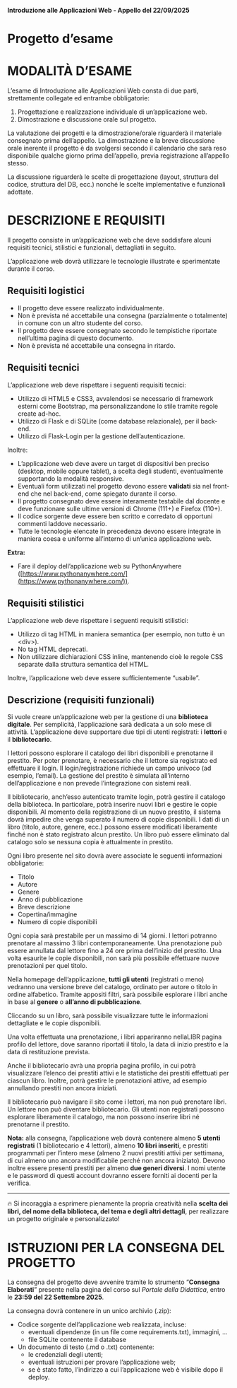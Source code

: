 **Introduzione alle Applicazioni Web \- Appello del 22/09/2025**

# Progetto d’esame

# **MODALITÀ D’ESAME**

L’esame di Introduzione alle Applicazioni Web consta di due parti, strettamente collegate ed entrambe obbligatorie:

1. Progettazione e realizzazione individuale di un’applicazione web.
2. Dimostrazione e discussione orale sul progetto.

La valutazione dei progetti e la dimostrazione/orale riguarderà il materiale consegnato prima dell’appello. La dimostrazione e la breve discussione orale inerente il progetto è da svolgersi secondo il calendario che sarà reso disponibile qualche giorno prima dell’appello, previa registrazione all’appello stesso.

La discussione riguarderà le scelte di progettazione (layout, struttura del codice, struttura del DB, ecc.) nonché le scelte implementative e funzionali adottate.

# **DESCRIZIONE E REQUISITI**

Il progetto consiste in un’applicazione web che deve soddisfare alcuni requisiti tecnici, stilistici e funzionali, dettagliati in seguito.

L’applicazione web dovrà utilizzare le tecnologie illustrate e sperimentate durante il corso.

## Requisiti logistici

- Il progetto deve essere realizzato individualmente.
- Non è prevista né accettabile una consegna (parzialmente o totalmente) in comune con un altro studente del corso.
- Il progetto deve essere consegnato secondo le tempistiche riportate nell’ultima pagina di questo documento.
- Non è prevista né accettabile una consegna in ritardo.

## Requisiti tecnici

L’applicazione web deve rispettare i seguenti requisiti tecnici:

- Utilizzo di HTML5 e CSS3, avvalendosi se necessario di framework esterni come Bootstrap, ma personalizzandone lo stile tramite regole create ad-hoc.
- Utilizzo di Flask e di SQLite (come database relazionale), per il back-end.
- Utilizzo di Flask-Login per la gestione dell’autenticazione.

Inoltre:

- L’applicazione web deve avere un target di dispositivi ben preciso (desktop, mobile oppure tablet), a scelta degli studenti, eventualmente supportando la modalità responsive.
- Eventuali form utilizzati nel progetto devono essere **validati** sia nel front-end che nel back-end, come spiegato durante il corso.
- Il progetto consegnato deve essere interamente testabile dal docente e deve funzionare sulle ultime versioni di Chrome (111+) e Firefox (110+).
- Il codice sorgente deve essere ben scritto e corredato di opportuni commenti laddove necessario.
- Tutte le tecnologie elencate in precedenza devono essere integrate in maniera coesa e uniforme all’interno di un’unica applicazione web.

**Extra:**

- Fare il deploy dell’applicazione web su PythonAnywhere ([https://www.pythonanywhere.com/](https://www.pythonanywhere.com/)).

## Requisiti stilistici

L’applicazione web deve rispettare i seguenti requisiti stilistici:

- Utilizzo di tag HTML in maniera semantica (per esempio, non tutto è un \<div\>).
- No tag HTML deprecati.
- Non utilizzare dichiarazioni CSS inline, mantenendo cioè le regole CSS separate dalla struttura semantica del HTML.

Inoltre, l’applicazione web deve essere sufficientemente “usabile”.

## Descrizione (requisiti funzionali)

Si vuole creare un’applicazione web per la gestione di una **biblioteca digitale**. Per semplicità, l’applicazione sarà dedicata a un solo mese di attività. L’applicazione deve supportare due tipi di utenti registrati: i **lettori** e il **bibliotecario**.

I lettori possono esplorare il catalogo dei libri disponibili e prenotarne il prestito. Per poter prenotare, è necessario che il lettore sia registrato ed effettuare il login. Il login/registrazione richiede un campo univoco (ad esempio, l’email). La gestione del prestito è simulata all’interno dell’applicazione e non prevede l’integrazione con sistemi reali.

Il bibliotecario, anch’esso autenticato tramite login, potrà gestire il catalogo della biblioteca. In particolare, potrà inserire nuovi libri e gestire le copie disponibili. Al momento della registrazione di un nuovo prestito, il sistema dovrà impedire che venga superato il numero di copie disponibili. I dati di un libro (titolo, autore, genere, ecc.) possono essere modificati liberamente finché non è stato registrato alcun prestito. Un libro può essere eliminato dal catalogo solo se nessuna copia è attualmente in prestito.

Ogni libro presente nel sito dovrà avere associate le seguenti informazioni obbligatorie:

- Titolo
- Autore
- Genere
- Anno di pubblicazione
- Breve descrizione
- Copertina/immagine
- Numero di copie disponibili

Ogni copia sarà prestabile per un massimo di 14 giorni. I lettori potranno prenotare al massimo 3 libri contemporaneamente. Una prenotazione può essere annullata dal lettore fino a 24 ore prima dell’inizio del prestito. Una volta esaurite le copie disponibili, non sarà più possibile effettuare nuove prenotazioni per quel titolo.

Nella homepage dell’applicazione, **tutti gli utenti** (registrati o meno) vedranno una versione breve del catalogo, ordinato per autore o titolo in ordine alfabetico. Tramite appositi filtri, sarà possibile esplorare i libri anche in base al **genere** o **all’anno di pubblicazione**.

Cliccando su un libro, sarà possibile visualizzare tutte le informazioni dettagliate e le copie disponibili.

Una volta effettuata una prenotazione, i libri appariranno nellaLIBR pagina profilo del lettore, dove saranno riportati il titolo, la data di inizio prestito e la data di restituzione prevista.

Anche il bibliotecario avrà una propria pagina profilo, in cui potrà visualizzare l’elenco dei prestiti attivi e le statistiche dei prestiti effettuati per ciascun libro. Inoltre, potrà gestire le prenotazioni attive, ad esempio annullando prestiti non ancora iniziati.

Il bibliotecario può navigare il sito come i lettori, ma non può prenotare libri. Un lettore non può diventare bibliotecario. Gli utenti non registrati possono esplorare liberamente il catalogo, ma non possono inserire libri né prenotarne il prestito.

**Nota:** alla consegna, l’applicazione web dovrà contenere almeno **5 utenti registrati** (1 bibliotecario e 4 lettori), almeno **10 libri inseriti**, e prestiti programmati per l’intero mese (almeno 2 nuovi prestiti attivi per settimana, di cui almeno uno ancora modificabile perché non ancora iniziato). Devono inoltre essere presenti prestiti per almeno **due generi diversi**. I nomi utente e le password di questi account dovranno essere forniti ai docenti per la verifica.

---

🔥 Si incoraggia a esprimere pienamente la propria creatività nella **scelta dei libri, del nome della biblioteca, del tema e degli altri dettagli**, per realizzare un progetto originale e personalizzato\!

# **ISTRUZIONI PER LA CONSEGNA DEL PROGETTO**

La consegna del progetto deve avvenire tramite lo strumento “**Consegna Elaborati**” presente nella pagina del corso sul *Portale della Didattica*, entro le **23:59 del 22 Settembre 2025**.

La consegna dovrà contenere in un unico archivio (.zip):

- Codice sorgente dell’applicazione web realizzata, incluse:
  - eventuali dipendenze (in un file come requirements.txt), immagini, …
  - file SQLite contenente il database
- Un documento di testo (.md o .txt) contenente:
  - le credenziali degli utenti;
  - eventuali istruzioni per provare l’applicazione web;
  - se è stato fatto, l’indirizzo a cui l’applicazione web è visibile dopo il deploy.





  